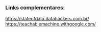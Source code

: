### Links complementares:
https://stateofdata.datahackers.com.br/
https://teachablemachine.withgoogle.com/
